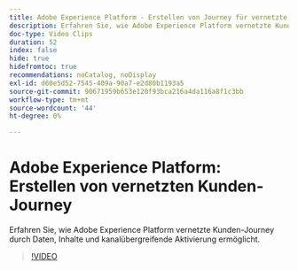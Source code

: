 ```yaml
---
title: Adobe Experience Platform - Erstellen von Journey für vernetzte Kunden
description: Erfahren Sie, wie Adobe Experience Platform vernetzte Kunden-Journey durch Daten, Inhalte und kanalübergreifende Aktivierung ermöglicht.
doc-type: Video Clips
duration: 52
index: false
hide: true
hidefromtoc: true
recommendations: noCatalog, noDisplay
exl-id: d60e5d52-7545-409a-90a7-e2d80b1193a5
source-git-commit: 90671959b653e120f93bca216a4da116a8f1c3bb
workflow-type: tm+mt
source-wordcount: '44'
ht-degree: 0%

---
```


# Adobe Experience Platform: Erstellen von vernetzten Kunden-Journey

Erfahren Sie, wie Adobe Experience Platform vernetzte Kunden-Journey durch Daten, Inhalte und kanalübergreifende Aktivierung ermöglicht.

<!-- 62_S655_3442541_51_adobe-experience-platform-building-connected-customer-journeys -->
>[!VIDEO](https://video.tv.adobe.com/v/3458326/?learn=on&enablevpops=true)
